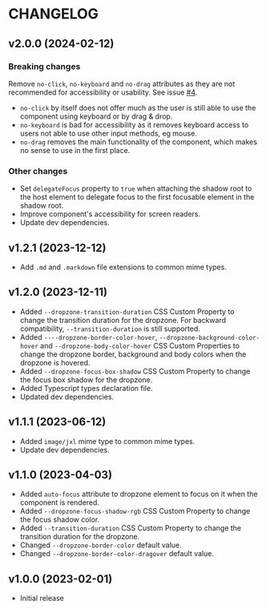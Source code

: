 # CHANGELOG

## v2.0.0 (2024-02-12)

### Breaking changes

Remove `no-click`, `no-keyboard` and `no-drag` attributes as they are not recommended for accessibility or usability. See issue [#4](https://github.com/georapbox/files-dropzone-element/issues/4).

- `no-click` by itself does not offer much as the user is still able to use the component using keyboard or by drag & drop.
- `no-keyboard` is bad for accessibility as it removes keyboard access to users not able to use other input methods, eg mouse.
- `no-drag` removes the main functionality of the component, which makes no sense to use in the first place.

### Other changes

- Set `delegateFocus` property to `true` when attaching the shadow root to the host element to delegate focus to the first focusable element in the shadow root.
- Improve component's accessibility for screen readers.
- Update dev dependencies.

## v1.2.1 (2023-12-12)

- Add `.md` and `.markdown` file extensions to common mime types.

## v1.2.0 (2023-12-11)

- Added `--dropzone-transition-duration` CSS Custom Property to change the transition duration for the dropzone. For backward compatibility, `--transition-duration` is still supported.
- Added `----dropzone-border-color-hover`, `--dropzone-background-color-hover` and `--dropzone-body-color-hover` CSS Custom Properties to change the dropzone border, background and body colors when the dropzone is hovered.
- Added `--dropzone-focus-box-shadow` CSS Custom Property to change the focus box shadow for the dropzone.
- Added Typescript types declaration file.
- Updated dev dependencies.

## v1.1.1 (2023-06-12)

- Added `image/jxl` mime type to common mime types.
- Update dev dependencies.

## v1.1.0 (2023-04-03)

- Added `auto-focus` attribute to dropzone element to focus on it when the component is rendered.
- Added `--dropzone-focus-shadow-rgb` CSS Custom Property to change the focus shadow color.
- Added `--transition-duration` CSS Custom Property to change the transition duration for the dropzone.
- Changed `--dropzone-border-color` default value.
- Changed `--dropzone-border-color-dragover` default value.

## v1.0.0 (2023-02-01)

- Initial release
